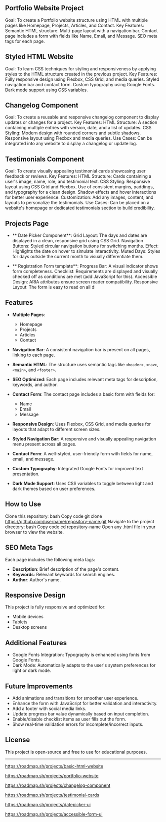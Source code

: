 ## Portfolio Website Project

Goal: To create a Portfolio website structure using HTML with multiple pages like Homepage, Projects, Articles, and Contact.
Key Features:
Semantic HTML structure.
Multi-page layout with a navigation bar.
Contact page includes a form with fields like Name, Email, and Message.
SEO meta tags for each page.

## Styled HTML Website

Goal: To learn CSS techniques for styling and responsiveness by applying styles to the HTML structure created in the previous project.
Key Features:
Fully responsive design using Flexbox, CSS Grid, and media queries.
Styled navigation bar and contact form.
Custom typography using Google Fonts.
Dark mode support using CSS variables.

## Changelog Component

Goal: To create a reusable and responsive changelog component to display updates or changes for a project.
Key Features:
HTML Structure:
A section containing multiple entries with version, date, and a list of updates.
CSS Styling:
Modern design with rounded corners and subtle shadows.
Responsive layout using Flexbox and media queries.
Use Cases:
Can be integrated into any website to display a changelog or update log.

## Testimonials Component

Goal: To create visually appealing testimonial cards showcasing user feedback or reviews.
Key Features:
HTML Structure:
Cards containing a user's image, name, role, and testimonial text.
CSS Styling:
Responsive layout using CSS Grid and Flexbox.
Use of consistent margins, paddings, and typography for a clean design.
Shadow effects and hover interactions for better user experience.
Customization:
Add any images, content, and layouts to personalize the testimonials.
Use Cases:
Can be placed on a website's homepage or dedicated testimonials section to build credibility.

## Projects Page

- ** Date Picker Component**:
	Grid Layout: The days and dates are displayed in a clean, responsive grid using CSS Grid.
	Navigation Buttons: Styled circular navigation buttons for switching months.
	Effect: Highlights the date on hover to simulate interactivity.
	Muted Days: Styles for days outside the current month to visually differentiate them.
	
- ** Registration Form template**:
	Progress Bar: A visual indicator shows form completeness.
	Checklist: Requirements are displayed and visually checked off as conditions are met (add JavaScript for this).
	Accessible Design: ARIA attributes ensure screen reader compatibility.
	Responsive Layout: The form is easy to read on all d

## Features

- **Multiple Pages**:
  - Homepage
  - Projects
  - Articles
  - Contact

- **Navigation Bar**:
  A consistent navigation bar is present on all pages, linking to each page.

- **Semantic HTML**:
  The structure uses semantic tags like `<header>`, `<nav>`, `<main>`, and `<footer>`.

- **SEO Optimized**:
  Each page includes relevant meta tags for description, keywords, and author.

- **Contact Form**:
  The contact page includes a basic form with fields for:
  - Name
  - Email
  - Message
  
- **Responsive Design**: 
    Uses Flexbox, CSS Grid, and media queries for layouts that adapt to different screen sizes.
- **Styled Navigation Bar**: 
	A responsive and visually appealing navigation menu present across all pages.
- **Contact Form**: 
	A well-styled, user-friendly form with fields for name, email, and message.
- **Custom Typography**:
	Integrated Google Fonts for improved text presentation.
- **Dark Mode Support**: 
	Uses CSS variables to toggle between light and dark themes based on user preferences.

## How to Use

 Clone this repository:
 bash
 Copy code
 git clone https://github.com/username/repository-name.git
 Navigate to the project directory:
 bash
 Copy code
 cd repository-name
 Open any .html file in your browser to view the website.

## SEO Meta Tags

Each page includes the following meta tags:
- **Description**: Brief description of the page's content.
- **Keywords**: Relevant keywords for search engines.
- **Author**: Author's name.

## Responsive Design

This project is fully responsive and optimized for:

- Mobile devices
- Tablets
- Desktop screens

## Additional Features

- Google Fonts Integration: Typography is enhanced using fonts from Google Fonts.
- Dark Mode: Automatically adapts to the user's system preferences for light or dark mode.

## Future Improvements

- Add animations and transitions for smoother user experience.
- Enhance the form with JavaScript for better validation and interactivity.
- Add a footer with social media links.
- Update progress bar value dynamically based on input completion.
- Enable/disable checklist items as user fills out the form.
- Show real-time validation errors for incomplete/incorrect inputs.

## License

This project is open-source and free to use for educational purposes.

---
https://roadmap.sh/projects/basic-html-website

https://roadmap.sh/projects/portfolio-website

https://roadmap.sh/projects/changelog-component

https://roadmap.sh/projects/testimonial-cards

https://roadmap.sh/projects/datepicker-ui

https://roadmap.sh/projects/accessible-form-ui
